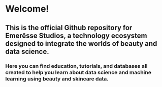 # Welcome!
## This is the official Github repository for Emerësse Studios, a technology ecosystem designed to integrate the worlds of beauty and data science. 

### Here you can find education, tutorials, and databases all created to help you learn about data science and machine learning using beauty and skincare data.
